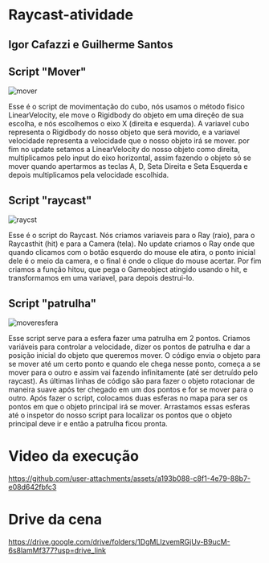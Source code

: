 # Raycast-atividade
## Igor Cafazzi e Guilherme Santos

## Script "Mover"

![mover](https://github.com/user-attachments/assets/d1f5c345-6698-415e-b05b-3cba55ccc9e9)


Esse é o script de movimentação do cubo, nós usamos o método fisico LinearVelocity, ele move o Rigidbody do objeto em uma direçêo de sua escolha, e nós escolhemos o eixo X (direita e esquerda).
A variavel cubo representa o Rigidbody do nosso objeto que será movido, e a variavel velocidade representa a velocidade que o nosso objeto irá se mover.
por fim no update setamos a LinearVelocity do nosso objeto como direita, multiplicamos pelo input do eixo horizontal, assim fazendo o objeto só se mover quando apertarmos as teclas A, D, Seta Direita e Seta Esquerda e depois multiplicamos pela velocidade escolhida.

## Script "raycast"

![raycst](https://github.com/user-attachments/assets/81d71356-14ce-44a9-b383-68a1b26d853a)

Esse é o script do Raycast. Nós criamos variaveis para o Ray (raio), para o Raycasthit (hit) e para a Camera (tela).
No update criamos o Ray onde que quando clicamos com o botão esquerdo do mouse ele atira, o ponto inicial dele é o meio da camera, e o final é onde o clique do mouse acertar.
Por fim criamos a função hitou, que pega o Gameobject atingido usando o hit, e transformamos em uma variavel, para depois destrui-lo.

## Script "patrulha"

![moveresfera](https://github.com/user-attachments/assets/86956393-75fb-4647-9005-035800953eeb)

Esse script serve para a esfera fazer uma patrulha em 2 pontos. Criamos variáveis para controlar a velocidade, dizer os pontos de patrulha e dar a posição inicial do objeto que queremos mover. O código envia o objeto para se mover até um certo ponto e quando ele chega nesse ponto, começa a se mover para o outro e assim vai fazendo infinitamente (até ser detruído pelo raycast). As últimas linhas de código são para fazer o objeto rotacionar de maneira suave após ter chegado em um dos pontos e for se mover para o outro. Após fazer o script, colocamos duas esferas no mapa para ser os pontos em que o objeto principal irá se mover. Arrastamos essas esferas até o inspetor do nosso script para localizar os pontos que o objeto principal deve ir e então a patrulha ficou pronta.



# Video da execução


https://github.com/user-attachments/assets/a193b088-c8f1-4e79-88b7-e08d642fbfc3

# Drive da cena

https://drive.google.com/drive/folders/1DgMLIzvemRGjUv-B9ucM-6s8lamMf377?usp=drive_link


